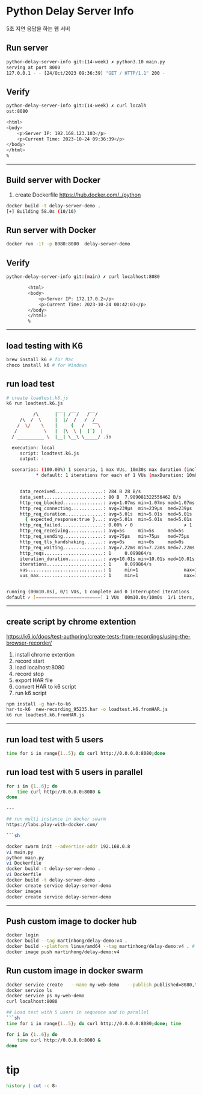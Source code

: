 # Python Delay Server Info
5초 지연 응답을 하는 웹 서버

## Run server 
```sh
python-delay-server-info git:(14-week) ✗ python3.10 main.py                 
serving at port 8080
127.0.0.1 - - [24/Oct/2023 09:36:39] "GET / HTTP/1.1" 200 -
```

## Verify
```sh
python-delay-server-info git:(14-week) ✗ curl localh
ost:8080

<html>
<body>
    <p>Server IP: 192.168.123.103</p>
    <p>Current Time: 2023-10-24 09:36:39</p>
</body>
</html>
%             
```

---

## Build server with Docker

1. create Dockerfile
https://hub.docker.com/_/python


```sh
docker build -t delay-server-demo .
[+] Building 58.0s (10/10) 
```

## Run server with Docker
```sh
docker run -it -p 8080:8080  delay-server-demo
```

## Verify
```sh
python-delay-server-info git:(main) ✗ curl localhost:8080

        <html>
        <body>
            <p>Server IP: 172.17.0.2</p>
            <p>Current Time: 2023-10-24 00:42:03</p>
        </body>
        </html>
        %                                   
```

---

## load testing with K6
```sh
brew install k6 # for Mac
choco install k6 # for Windows
```


## run load test
```sh
# create loadtest.k6.js
k6 run loadtest.k6.js 

          /\      |‾‾| /‾‾/   /‾‾/   
     /\  /  \     |  |/  /   /  /    
    /  \/    \    |     (   /   ‾‾\  
   /          \   |  |\  \ |  (‾)  | 
  / __________ \  |__| \__\ \_____/ .io

  execution: local
     script: loadtest.k6.js
     output: -

  scenarios: (100.00%) 1 scenario, 1 max VUs, 10m30s max duration (incl. graceful stop):
           * default: 1 iterations for each of 1 VUs (maxDuration: 10m0s, gracefulStop: 30s)


     data_received..................: 284 B 28 B/s
     data_sent......................: 80 B  7.989081322556462 B/s
     http_req_blocked...............: avg=1.07ms min=1.07ms med=1.07ms max=1.07ms p(90)=1.07ms p(95)=1.07ms
     http_req_connecting............: avg=239µs  min=239µs  med=239µs  max=239µs  p(90)=239µs  p(95)=239µs 
     http_req_duration..............: avg=5.01s  min=5.01s  med=5.01s  max=5.01s  p(90)=5.01s  p(95)=5.01s 
       { expected_response:true }...: avg=5.01s  min=5.01s  med=5.01s  max=5.01s  p(90)=5.01s  p(95)=5.01s 
     http_req_failed................: 0.00% ✓ 0                   ✗ 1  
     http_req_receiving.............: avg=5s     min=5s     med=5s     max=5s     p(90)=5s     p(95)=5s    
     http_req_sending...............: avg=75µs   min=75µs   med=75µs   max=75µs   p(90)=75µs   p(95)=75µs  
     http_req_tls_handshaking.......: avg=0s     min=0s     med=0s     max=0s     p(90)=0s     p(95)=0s    
     http_req_waiting...............: avg=7.22ms min=7.22ms med=7.22ms max=7.22ms p(90)=7.22ms p(95)=7.22ms
     http_reqs......................: 1     0.099864/s
     iteration_duration.............: avg=10.01s min=10.01s med=10.01s max=10.01s p(90)=10.01s p(95)=10.01s
     iterations.....................: 1     0.099864/s
     vus............................: 1     min=1                 max=1
     vus_max........................: 1     min=1                 max=1


running (00m10.0s), 0/1 VUs, 1 complete and 0 interrupted iterations
default ✓ [========================] 1 VUs  00m10.0s/10m0s  1/1 iters, 1 per VU
```


--- 

## create script by chrome extention
https://k6.io/docs/test-authoring/create-tests-from-recordings/using-the-browser-recorder/

1. install chrome extention
2. record start
3. load localhost:8080
4. record stop
5. export HAR file
6. convert HAR to k6 script
7. run k6 script

```sh
npm install -g har-to-k6
har-to-k6  new-recording_95235.har -o loadtest.k6.fromHAR.js
k6 run loadtest.k6.fromHAR.js 
```

---

## run load test with 5 users
```sh
time for i in range{1..5}; do curl http://0.0.0.0:8080;done
```

## run load test with 5 users in parallel
```sh
for i in {1..6}; do
    time curl http://0.0.0.0:8080 &
done

--- 

## run multi instance in docker swarm
https://labs.play-with-docker.com/

```sh

docker swarm init --advertise-addr 192.168.0.8
vi main.py
python main.py
vi Dockerfile
docker build -t delay-server-demo .
vi Dockerfile 
docker build -t delay-server-demo .
docker create service delay-server-demo  
docker images
docker create service delay-server-demo  
```

---

## Push custom image to docker hub
```sh
docker login
docker build --tag martinhong/delay-demo:v4 .
docker build --platform linux/amd64 --tag martinhong/delay-demo:v4 . # for M1 Mac
docker image push martinhong/delay-demo:v4
```

## Run custom image in docker swarm
```sh
docker service create   --name my-web-demo   --publish published=8080,target=8080   --replicas 2   martinhong/delay-demo:v4
docker service ls
docker service ps my-web-demo
curl localhost:8080

## Load test with 5 users in sequence and in parallel
```sh
time for i in range{1..5}; do curl http://0.0.0.0:8080;done; time

for i in {1..6}; do
    time curl http://0.0.0.0:8080 &
done

```


# tip
```sh
history | cut -c 8-
```
